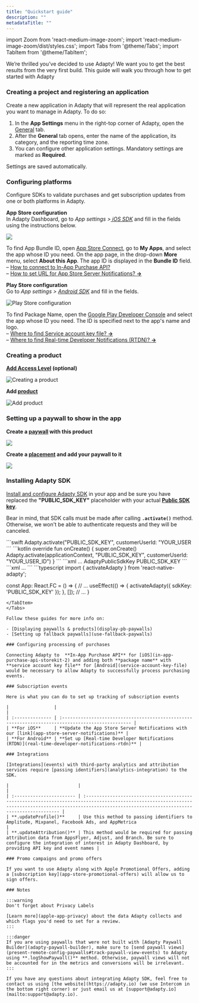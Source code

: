 ```yaml
---
title: "Quickstart guide"
description: ""
metadataTitle: ""
---
```


import Zoom from 'react-medium-image-zoom';
import 'react-medium-image-zoom/dist/styles.css';
import Tabs from '@theme/Tabs';
import TabItem from '@theme/TabItem'; 

We’re thrilled you’ve decided to use Adapty! We want you to get the best results from the very first build. This guide will walk you through how to get started with Adapty

### Creating a project and registering an application

Create a new application in Adapty that will represent the real application you want to manage in Adapty. To do so:

1. In the **App Settings** menu in the right-top corner of Adapty, open the [General](general) tab. 
2. After the **General** tab opens, enter the name of the application, its category, and the reporting time zone.
3. You can configure other application settings. Mandatory settings are marked as **Required**.

Settings are saved automatically.

### Configuring platforms

Configure SDKs to validate purchases and get subscription updates from one or both platforms in Adapty.

**App Store configuration**  
In Adapty Dashboard, go to _App settings >[ iOS SDK](https://app.adapty.io/settings/ios-sdk)_ and fill in the fields using the instructions below. 

![](https://files.readme.io/b41b8db-CleanShot_2024-01-03_at_12.40.422x.png)

To find App Bundle ID, open [App Store Connect](https://appstoreconnect.apple.com/), go to **My Apps**, and select the app whose ID you need. On the app page, in the drop-down **More** menu, select **About this App**. The app ID is displayed in the **Bundle ID** field.  
– [How to connect to In-App Purchase API?](in-app-purchase-api-storekit-2)  
– [How to set URL for App Store Server Notifications? **→**](app-store-server-notifications)

**Play Store configuration**  
Go to _App settings > [Android SDK](https://app.adapty.io/settings/android-sdk)_ and fill in the fields.

![Play Store configuration](https://files.readme.io/fa64f4d-99608fc-Android_store_configuration.png "99608fc-Android_store_configuration.png")

To find Package Name, open the [Google Play Developer Console](https://play.google.com/console/u/0/developers) and select the app whose ID you need. The ID is specified next to the app's name and logo.  
– [Where to find Service account key file? **→** ](service-account-key-file)  
– [Where to find Real-time Developer Notifications (RTDN)? **→**](real-time-developer-notifications-rtdn) 

### Creating a product

**[Add Access Level](access-level) (optional)** 

![Creating a product](https://files.readme.io/1574ebf-5c59a11-Access_Levels.png "5c59a11-Access_Levels.png")

**Add [product](product)** 

![Add product](https://files.readme.io/0f9ffd0-807efd2-Product.png "807efd2-Product.png")

### Setting up a paywall to show in the app

**Create a [paywall](paywalls) with this product** 


<Zoom>
  <img src={require('./img/13f5f1d-CleanShot_2023-07-03_at_16.00.092x.png').default}
  style={{
    border: '1px solid #727272', /* border width and color */
    width: '700px', /* image width */
    display: 'block', /* for alignment */
    margin: '0 auto' /* center alignment */
  }}
/>
</Zoom>





**Create a [placement](placements) and add your paywall to it**


<Zoom>
  <img src={require('./img/a404841-CleanShot_2023-12-01_at_17.21.382x.png').default}
  style={{
    border: '1px solid #727272', /* border width and color */
    width: '700px', /* image width */
    display: 'block', /* for alignment */
    margin: '0 auto' /* center alignment */
  }}
/>
</Zoom>





### Installing Adapty SDK

[Install and configure Adapty SDK](installation-of-adapty-sdks) in your app and be sure you have replaced the **"PUBLIC_SDK_KEY"** placeholder with your actual **[Public SDK key](https://app.adapty.io/settings/general)**.

Bear in mind, that SDK calls must be made after calling **`.activate()`** method. Otherwise, we won't be able to authenticate requests and they will be canceled.

<Tabs>
<TabItem value="Swift" label="iOS" default>
```swift 
Adapty.activate("PUBLIC_SDK_KEY", customerUserId: "YOUR_USER
```
</TabItem>
<TabItem value="kotlin" label="Android" default>
```kotlin 
override fun onCreate() {
    super.onCreate()
    Adapty.activate(applicationContext, "PUBLIC_SDK_KEY", customerUserId: "YOUR_USER_ID")
}
```
</TabItem>
<TabItem value="Flutter" label="Flutter - info.plist" default>
```xml 
<dict>
    ...
    <key>AdaptyPublicSdkKey</key>
    <string>PUBLIC_SDK_KEY</string>
</dict>
```
</TabItem>
<TabItem value="Unity" label="Flutter - AndroidManifest.xml" default>
```xml 
<application ...>
       ...
       <meta-data
              android:name="AdaptyPublicSdkKey"
              android:value="PUBLIC_SDK_KEY" />
</application>
```
</TabItem>
<TabItem value="RN" label="React Native - /src/App.tsx" default>
```typescript 
import { activateAdapty } from 'react-native-adapty';

const App: React.FC = () => {
  // ...
  useEffect(() => {
    activateAdapty({ sdkKey: 'PUBLIC_SDK_KEY' });
  }, []);
  // ...
}
```
</TabItem>
</Tabs>

Follow these guides for more info on:

- [Displaying paywalls & products](display-pb-paywalls)
- [Setting up fallback paywalls](use-fallback-paywalls)

### Configuring processing of purchases

Connecting Adapty to  **In-App Purchase API** for [iOS](in-app-purchase-api-storekit-2) and adding both **package name** with **service account key file** for [Android](service-account-key-file) would be necessary to allow Adapty to successfully process purchasing events.

### Subscription events

Here is what you can do to set up tracking of subscription events

|                 |                                                                                                   |
| :-------------- | :------------------------------------------------------------------------------------------------ |
| **For iOS**     | **Update the App Store Server Notifications with our [link](app-store-server-notifications)** |
| **For Android** | **Set up [Real-time Developer Notifications (RTDN)](real-time-developer-notifications-rtdn)** |

### Integrations

[Integrations](events) with third-party analytics and attribution services require [passing identifiers](analytics-integration) to the SDK. 

|                          |                                                                                                                                                                                                           |
| :----------------------- | :-------------------------------------------------------------------------------------------------------------------------------------------------------------------------------------------------------- |
| **.updateProfile()**     | Use this method to passing identifiers to Amplitude, Mixpanel, Facebook Ads, and AppMetrica                                                                                                               |
| **.updateAttribution()** | This method would be required for passing attribution data from AppsFlyer, Adjust, and Branch. Be sure to configure the integration of interest in Adapty Dashboard, by providing API key and event names |

### Promo campaigns and promo offers

If you want to use Adapty along with Apple Promotional Offers, adding a [subscription key](app-store-promotional-offers) will allow us to sign offers.

### Notes

:::warning
Don't forget about Privacy Labels

[Learn more](apple-app-privacy) about the data Adapty collects and which flags you'd need to set for a review.
:::

:::danger
If you are using paywalls that were not built with [Adapty Paywall Builder](adapty-paywall-builder), make sure to [send paywall views](present-remote-config-paywalls#track-paywall-view-events) to Adapty using **.logShowPaywall()** method. Otherwise, paywall views will not be accounted for in the metrics and conversions will be irrelevant.
:::

If you have any questions about integrating Adapty SDK, feel free to contact us using [the website](https://adapty.io) (we use Intercom in the bottom right corner) or just email us at [support@adapty.io](mailto:support@adapty.io).